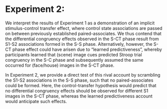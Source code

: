 # Experiment 2:

We interpret the results of Experiment 1 as a demonstration of an implicit stimulus-control transfer effect, where control state associations are passed on between previously established paired-associates. We thus contend that the differential congruency effects observed in the S-CT phase result from S1-S2 associations formed in the S-S phase. Alternatively, however, the S-CT phase effect could have arisen due to “learned predictiveness”, whereby participants learned that (scene) image cues predicted Stroop trial congruency in the S-C phase and subsequently assumed the same occurred for (face/house) images in the S-CT phase. 

In Experiment 2, we provide a direct test of this rival account by scrambling the S1-S2 associations in the S-S phase, such that no paired-associates could be formed. Here, the control-transfer hypothesis would predict that no differential congruency effects should be observed for different S1 images in the S-CT phase, whereas the learned predictiveness account would anticipate such effects.
